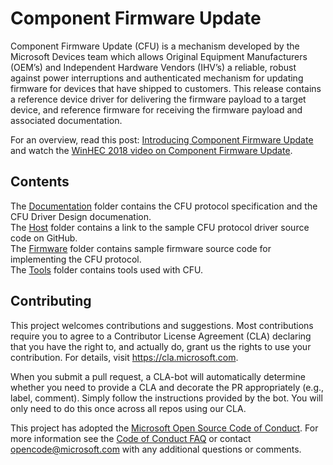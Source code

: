 
# Component Firmware Update

Component Firmware Update (CFU) is a mechanism developed by the Microsoft Devices team which allows Original Equipment Manufacturers (OEM’s) and Independent Hardware Vendors (IHV’s) a reliable, robust against power interruptions and authenticated mechanism for updating firmware for devices that have shipped to customers. This release contains a reference device driver for delivering the firmware payload to a target device, and reference firmware for receiving the firmware payload and associated documentation.

For an overview, read this post: [Introducing Component Firmware Update](https://blogs.windows.com/buildingapps/?p=54456) and watch the [WinHEC 2018 video on Component Firmware Update](https://developer.microsoft.com/en-us/windows/hardware/events).

## Contents
The [Documentation](https://github.com/Microsoft/CFU/tree/master/Documentation) folder contains the CFU protocol specification and the CFU Driver Design documenation. <br>
The [Host](https://github.com/Microsoft/CFU/tree/master/Host) folder contains a link to the sample CFU protocol driver source code on GitHub.<br>
The [Firmware](https://github.com/Microsoft/CFU/tree/master/Firmware) folder contains sample firmware source code for implementing the CFU protocol. <br>
The [Tools](https://github.com/Microsoft/CFU/tree/master/Tools) folder contains tools used with CFU. <br>
## Contributing

This project welcomes contributions and suggestions.  Most contributions require you to agree to a
Contributor License Agreement (CLA) declaring that you have the right to, and actually do, grant us
the rights to use your contribution. For details, visit https://cla.microsoft.com.

When you submit a pull request, a CLA-bot will automatically determine whether you need to provide
a CLA and decorate the PR appropriately (e.g., label, comment). Simply follow the instructions
provided by the bot. You will only need to do this once across all repos using our CLA.

This project has adopted the [Microsoft Open Source Code of Conduct](https://opensource.microsoft.com/codeofconduct/).
For more information see the [Code of Conduct FAQ](https://opensource.microsoft.com/codeofconduct/faq/) or
contact [opencode@microsoft.com](mailto:opencode@microsoft.com) with any additional questions or comments.


